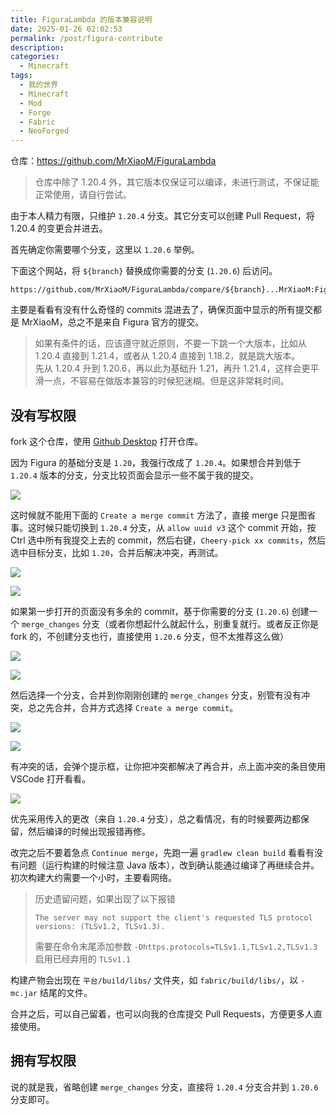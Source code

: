 ```yaml
---
title: FiguraLambda 的版本兼容说明
date: 2025-01-26 02:02:53
permalink: /post/figura-contribute
description: 
categories:
  - Minecraft
tags:
  - 我的世界
  - Minecraft
  - Mod
  - Forge
  - Fabric
  - NeoForged
---
```


仓库：https://github.com/MrXiaoM/FiguraLambda

> 仓库中除了 1.20.4 外，其它版本仅保证可以编译，未进行测试，不保证能正常使用，请自行尝试。

由于本人精力有限，只维护 `1.20.4` 分支。其它分支可以创建 Pull Request，将 1.20.4 的变更合并进去。

首先确定你需要哪个分支，这里以 `1.20.6` 举例。

下面这个网站，将 `${branch}` 替换成你需要的分支 (`1.20.6`) 后访问。
```
https://github.com/MrXiaoM/FiguraLambda/compare/${branch}...MrXiaoM:FiguraLambda:1.20.4
```

主要是看看有没有什么奇怪的 commits 混进去了，确保页面中显示的所有提交都是 MrXiaoM，总之不是来自 Figura 官方的提交。

> 如果有条件的话，应该遵守就近原则，不要一下跳一个大版本，比如从 1.20.4 直接到 1.21.4，或者从 1.20.4 直接到 1.18.2，就是跳大版本。  
> 先从 1.20.4 升到 1.20.6，再以此为基础升 1.21，再升 1.21.4，这样会更平滑一点，不容易在做版本兼容的时候犯迷糊。但是这非常耗时间。  


## 没有写权限

fork 这个仓库，使用 [Github Desktop](https://desktop.github.com/) 打开仓库。

因为 Figura 的基础分支是 `1.20`，我强行改成了 `1.20.4`。如果想合并到低于 `1.20.4` 版本的分支，分支比较页面会显示一些不属于我的提交。

![](https://pic1.imgdb.cn/item/6795cc27d0e0a243d4f80867.png)

这时候就不能用下面的 `Create a merge commit` 方法了，直接 merge 只是图省事。这时候只能切换到 `1.20.4` 分支，从 `allow uuid v3` 这个 commit 开始，按 Ctrl 选中所有我提交上去的 commit，然后右键，`Cheery-pick xx commits`，然后选中目标分支，比如 `1.20`，合并后解决冲突，再测试。

![](https://pic1.imgdb.cn/item/6795daaad0e0a243d4f80b7c.png)

![](https://pic1.imgdb.cn/item/6795daaad0e0a243d4f80b7d.png)

如果第一步打开的页面没有多余的 commit，基于你需要的分支 (`1.20.6`) 创建一个 `merge_changes` 分支（或者你想起什么就起什么，别重复就行。或者反正你是 fork 的，不创建分支也行，直接使用 `1.20.6` 分支，但不太推荐这么做）

![](https://pic1.imgdb.cn/item/679507d9d0e0a243d4f7f677.png)

![](https://pic1.imgdb.cn/item/67950803d0e0a243d4f7f67d.png)

然后选择一个分支，合并到你刚刚创建的 `merge_changes` 分支，别管有没有冲突，总之先合并，合并方式选择 `Create a merge commit`。

![](https://pic1.imgdb.cn/item/6795089dd0e0a243d4f7f690.png)

![](https://pic1.imgdb.cn/item/6795089dd0e0a243d4f7f691.png)

有冲突的话，会弹个提示框，让你把冲突都解决了再合并，点上面冲突的条目使用 VSCode 打开看看。

![](https://pic1.imgdb.cn/item/67950965d0e0a243d4f7f6c5.png)

优先采用传入的更改（来自 `1.20.4` 分支），总之看情况，有的时候要两边都保留，然后编译的时候出现报错再修。

改完之后不要着急点 `Continue merge`，先跑一遍 `gradlew clean build` 看看有没有问题（运行构建的时候注意 Java 版本），改到确认能通过编译了再继续合并。初次构建大约需要一个小时，主要看网络。

> 历史遗留问题，如果出现了以下报错
> ```
> The server may not support the client's requested TLS protocol versions: (TLSv1.2, TLSv1.3).
> ```
> 需要在命令末尾添加参数 `-Dhttps.protocols=TLSv1.1,TLSv1.2,TLSv1.3` 启用已经弃用的 `TLSv1.1`

构建产物会出现在 `平台/build/libs/` 文件夹，如 `fabric/build/libs/`，以 `-mc.jar` 结尾的文件。

合并之后，可以自己留着，也可以向我的仓库提交 Pull Requests，方便更多人直接使用。

## 拥有写权限

说的就是我，省略创建 `merge_changes` 分支，直接将 `1.20.4` 分支合并到 `1.20.6` 分支即可。

